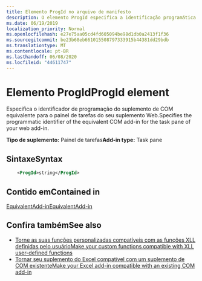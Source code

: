 ```yaml
---
title: Elemento ProgId no arquivo de manifesto
description: O elemento ProgId especifica a identificação programática do suplemento COM equivalente para o painel de tarefas do seu suplemento Web.
ms.date: 06/19/2019
localization_priority: Normal
ms.openlocfilehash: e27e75aa05cd4fd605094be98d1db0a2413f1f36
ms.sourcegitcommit: be23b68eb661015508797333915b44381dd29bdb
ms.translationtype: MT
ms.contentlocale: pt-BR
ms.lasthandoff: 06/08/2020
ms.locfileid: "44611747"
---
```

# <a name="progid-element"></a><span data-ttu-id="c0481-103">Elemento ProgId</span><span class="sxs-lookup"><span data-stu-id="c0481-103">ProgId element</span></span>

<span data-ttu-id="c0481-104">Especifica o identificador de programação do suplemento de COM equivalente para o painel de tarefas do seu suplemento Web.</span><span class="sxs-lookup"><span data-stu-id="c0481-104">Specifies the programmatic identifier of the equivalent COM add-in for the task pane of your web add-in.</span></span>

<span data-ttu-id="c0481-105">**Tipo de suplemento:** Painel de tarefas</span><span class="sxs-lookup"><span data-stu-id="c0481-105">**Add-in type:** Task pane</span></span>

## <a name="syntax"></a><span data-ttu-id="c0481-106">Sintaxe</span><span class="sxs-lookup"><span data-stu-id="c0481-106">Syntax</span></span>

```XML
    <ProgId>string</ProgId>  
```

## <a name="contained-in"></a><span data-ttu-id="c0481-107">Contido em</span><span class="sxs-lookup"><span data-stu-id="c0481-107">Contained in</span></span>

[<span data-ttu-id="c0481-108">EquivalentAdd-in</span><span class="sxs-lookup"><span data-stu-id="c0481-108">EquivalentAdd-in</span></span>](equivalentaddin.md)

## <a name="see-also"></a><span data-ttu-id="c0481-109">Confira também</span><span class="sxs-lookup"><span data-stu-id="c0481-109">See also</span></span>

- [<span data-ttu-id="c0481-110">Torne as suas funções personalizadas compatíveis com as funções XLL definidas pelo usuário</span><span class="sxs-lookup"><span data-stu-id="c0481-110">Make your custom functions compatible with XLL user-defined functions</span></span>](../../excel/make-custom-functions-compatible-with-xll-udf.md)
- [<span data-ttu-id="c0481-111">Tornar seu suplemento do Excel compatível com um suplemento de COM existente</span><span class="sxs-lookup"><span data-stu-id="c0481-111">Make your Excel add-in compatible with an existing COM add-in</span></span>](../../develop/make-office-add-in-compatible-with-existing-com-add-in.md)